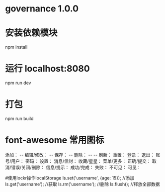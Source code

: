 # governance 1.0.0

# 安装依赖模块
npm install

# 运行 localhost:8080
npm run dev

# 打包
npm run build

# font-awesome 常用图标
添加：<i class="fa fa-plus-square-o" aria-hidden="true"></i> -- <i class="fa fa-plus-square" aria-hidden="true"></i>
编辑/修改：<i class="fa fa-pencil-square-o" aria-hidden="true"></i> -- <i class="fa fa-pencil-square" aria-hidden="true"></i>
保存：<i class="fa fa-floppy-o" aria-hidden="true"></i> -- <i class="fa fa-check-square" aria-hidden="true"></i>
删除：<i class="fa fa-window-close" aria-hidden="true"></i> -- <i class="fa fa-trash-o" aria-hidden="true"></i> -- <i class="fa fa-trash" aria-hidden="true"></i>
刷新：<i class="fa fa-refresh" aria-hidden="true"></i>
重置：<i class="fa fa-repeat" aria-hidden="true"></i>
登录：<i class="fa fa-sign-in" aria-hidden="true"></i>
退出：<i class="fa fa-sign-out" aria-hidden="true"></i>
账号/用户：<i class="fa fa-user" aria-hidden="true"></i>
密码：<i class="fa fa-unlock-alt" aria-hidden="true"></i>
设置：<i class="fa fa-cog menu-icon" aria-hidden="true"></i>
消息/信封：<i class="el-icon-message" aria-hidden="true"></i>
收藏/星星：<i class="el-icon-star-off" aria-hidden="true"></i>
菜单/更多：<i class="fa fa-bars" aria-hidden="true"></i>
正确/提交：<i class="fa fa-check" aria-hidden="true"></i>
取消/错误/关闭/删除：<i class="fa fa-times" aria-hidden="true"></i>
信息/提示：<i class="fa fa-info-circle" aria-hidden="true"></i>
成功/完成：<i class="fa fa-check-circle" aria-hidden="true"></i>
失败：<i class="fa fa-times-circle" aria-hidden="true"></i>
不可见：<i class="fa fa-eye-slash" aria-hidden="true"></i>
可见：<i class="fa fa-eye" aria-hidden="true"></i>

#使用lockr操作localStorage
ls.set('username', {age: 15}); //添加
ls.get('username'); //获取
ls.rm('username'); //删除
ls.flush(); //释放全部数据

